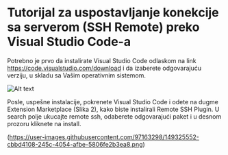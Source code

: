 # Tutorijal za uspostavljanje konekcije sa serverom (SSH Remote) preko Visual Studio Code-a

Potrebno je prvo da instalirate Visual Studio Code odlaskom na link https://code.visualstudio.com/download i da izaberete odgovarajuću verziju, u skladu sa Vašim operativnim sistemom.

![Alt text](https://user-images.githubusercontent.com/97163298/149322222-1ae4f62f-e358-440e-afe5-f9d3780dff6d.png)

Posle, uspešne instalacije, pokrenete Visual Studio Code i odete na dugme Extension Marketplace (Slika 2), kako biste instalirali Remote SSH Plugin. U search polje ukucajte remote ssh, odaberete odgovarajući paket i u desnom prozoru kliknete na install.

(https://user-images.githubusercontent.com/97163298/149325552-cbbd4108-245c-4054-afbe-5806fe2b3ea8.png)

